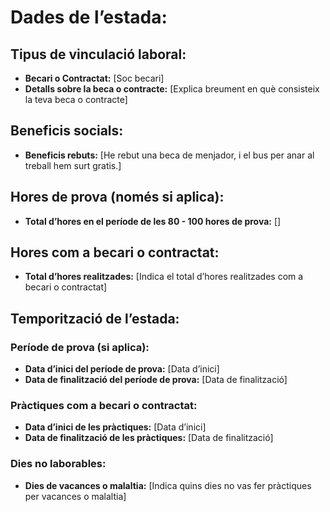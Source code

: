 # Dades de l’estada:

## Tipus de vinculació laboral:
- **Becari o Contractat:** [Soc becari]
- **Detalls sobre la beca o contracte:** [Explica breument en què consisteix la teva beca o contracte]

## Beneficis socials:
- **Beneficis rebuts:** [He rebut una beca de menjador, i el bus per anar al treball hem surt gratis.]

## Hores de prova (només si aplica):
- **Total d’hores en el període de les 80 - 100 hores de prova:** []

## Hores com a becari o contractat:
- **Total d’hores realitzades:** [Indica el total d’hores realitzades com a becari o contractat]

## Temporització de l’estada:

### Període de prova (si aplica):
- **Data d’inici del període de prova:** [Data d’inici]
- **Data de finalització del període de prova:** [Data de finalització]

### Pràctiques com a becari o contractat:
- **Data d’inici de les pràctiques:** [Data d’inici]
- **Data de finalització de les pràctiques:** [Data de finalització]

### Dies no laborables:
- **Dies de vacances o malaltia:** [Indica quins dies no vas fer pràctiques per vacances o malaltia]
